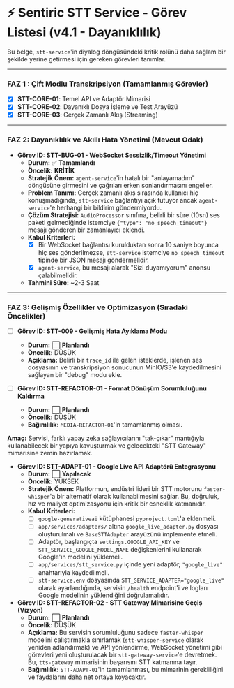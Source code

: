 # ⚡ Sentiric STT Service - Görev Listesi (v4.1 - Dayanıklılık)

Bu belge, `stt-service`'in diyalog döngüsündeki kritik rolünü daha sağlam bir şekilde yerine getirmesi için gereken görevleri tanımlar.

---

### **FAZ 1 : Çift Modlu Transkripsiyon (Tamamlanmış Görevler)**
*   [x] **STT-CORE-01**: Temel API ve Adaptör Mimarisi
*   [x] **STT-CORE-02**: Dayanıklı Dosya İşleme ve Test Arayüzü
*   [x] **STT-CORE-03**: Gerçek Zamanlı Akış (Streaming)

---

### **FAZ 2: Dayanıklılık ve Akıllı Hata Yönetimi (Mevcut Odak)**

-   **Görev ID: STT-BUG-01 - WebSocket Sessizlik/Timeout Yönetimi**
    -   **Durum:** ✅ **Tamamlandı**
    -   **Öncelik:** **KRİTİK**
    -   **Stratejik Önem:** `agent-service`'in hatalı bir "anlayamadım" döngüsüne girmesini ve çağrıları erken sonlandırmasını engeller.
    -   **Problem Tanımı:** Gerçek zamanlı akış sırasında kullanıcı hiç konuşmadığında, `stt-service` bağlantıyı açık tutuyor ancak `agent-service`'e herhangi bir bildirim göndermiyordu.
    -   **Çözüm Stratejisi:** `AudioProcessor` sınıfına, belirli bir süre (10sn) ses paketi gelmediğinde istemciye `{"type": "no_speech_timeout"}` mesajı gönderen bir zamanlayıcı eklendi.
    -   **Kabul Kriterleri:**
        -   [x] Bir WebSocket bağlantısı kurulduktan sonra 10 saniye boyunca hiç ses gönderilmezse, `stt-service` istemciye `no_speech_timeout` tipinde bir JSON mesajı göndermelidir.
        -   [x] `agent-service`, bu mesajı alarak "Sizi duyamıyorum" anonsu çalabilmelidir.
    -   **Tahmini Süre:** ~2-3 Saat

---

### **FAZ 3: Gelişmiş Özellikler ve Optimizasyon (Sıradaki Öncelikler)**

-   [ ] **Görev ID: STT-009 - Gelişmiş Hata Ayıklama Modu**
    -   **Durum:** ⬜ **Planlandı**
    -   **Öncelik:** DÜŞÜK
    -   **Açıklama:** Belirli bir `trace_id` ile gelen isteklerde, işlenen ses dosyasının ve transkripsiyon sonucunun MinIO/S3'e kaydedilmesini sağlayan bir "debug" modu ekle.

-   [ ] **Görev ID: STT-REFACTOR-01 - Format Dönüşüm Sorumluluğunu Kaldırma**
    -   **Durum:** ⬜ **Planlandı**
    -   **Öncelik:** DÜŞÜK
    -   **Bağımlılık:** `MEDIA-REFACTOR-01`'in tamamlanmış olması.

**Amaç:** Servisi, farklı yapay zeka sağlayıcılarını "tak-çıkar" mantığıyla kullanabilecek bir yapıya kavuşturmak ve gelecekteki "STT Gateway" mimarisine zemin hazırlamak.

-   **Görev ID: STT-ADAPT-01 - Google Live API Adaptörü Entegrasyonu**
    -   **Durum:** ⬜ **Yapılacak**
    -   **Öncelik:** YÜKSEK
    -   **Stratejik Önem:** Platformun, endüstri lideri bir STT motorunu `faster-whisper`'a bir alternatif olarak kullanabilmesini sağlar. Bu, doğruluk, hız ve maliyet optimizasyonu için kritik bir esneklik katmanıdır.
    -   **Kabul Kriterleri:**
        -   [ ] `google-generativeai` kütüphanesi `pyproject.toml`'a eklenmeli.
        -   [ ] `app/services/adapters/` altına `google_live_adapter.py` dosyası oluşturulmalı ve `BaseSTTAdapter` arayüzünü implemente etmeli.
        -   [ ] Adaptör, başlangıçta `settings.GOOGLE_API_KEY` ve `STT_SERVICE_GOOGLE_MODEL_NAME` değişkenlerini kullanarak Google'ın modelini yüklemeli.
        -   [ ] `app/services/stt_service.py` içinde yeni adaptör, `"google_live"` anahtarıyla kaydedilmeli.
        -   [ ] `stt-service.env` dosyasında `STT_SERVICE_ADAPTER="google_live"` olarak ayarlandığında, servisin `/health` endpoint'i ve logları Google modelinin yüklendiğini doğrulamalıdır.

-   **Görev ID: STT-REFACTOR-02 - STT Gateway Mimarisine Geçiş (Vizyon)**
    -   **Durum:** ⬜ **Planlandı**
    -   **Öncelik:** DÜŞÜK
    -   **Açıklama:** Bu servisin sorumluluğunu sadece `faster-whisper` modelini çalıştırmakla sınırlamak (`stt-whisper-service` olarak yeniden adlandırmak) ve API yönlendirme, WebSocket yönetimi gibi görevleri yeni oluşturulacak bir `stt-gateway-service`'e devretmek. Bu, `tts-gateway` mimarisinin başarısını STT katmanına taşır.
    -   **Bağımlılık:** `STT-ADAPT-01`'in tamamlanması, bu mimarinin gerekliliğini ve faydalarını daha net ortaya koyacaktır.